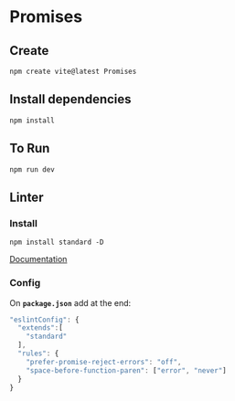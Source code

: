 # Promises

## Create

```shell
npm create vite@latest Promises
```

## Install dependencies

```shell
npm install
```

## To Run

```shell
npm run dev
```

## Linter

### Install

```shell
npm install standard -D
```

[Documentation](https://eslint.org/docs/latest/use/configure/)

### Config

On **`package.json`** add at the end:

```javascript
"eslintConfig": {
  "extends":[
    "standard"
  ],
  "rules": {
    "prefer-promise-reject-errors": "off",
    "space-before-function-paren": ["error", "never"]
  }
}
```
